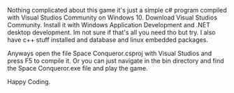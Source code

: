 Nothing complicated about this game it's just a simple c# program
compiled with Visual Studios Community on Windows 10. Download
Visual Studios Community. Install it with Windows Application
Development and .NET desktop development. Im not sure if that's
all you need tho but try. I also have c++ stuff installed and
database and linux embedded packages.

Anyways open the file Space Conqueror.csproj with Visual Studios
and press F5 to compile it. Or you can just navigate in the bin
directory and find the Space Conqueror.exe file and play the game.

Happy Coding.

